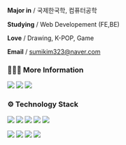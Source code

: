**Major in** / 국제한국학, 컴퓨터공학

**Studying** / Web Developement (FE,BE)

**Love** / Drawing, K-POP, Game

**Email** / sumikim323@naver.com


<h3> 👩🏻‍💻 More Information </h3>

<a href="https://blog.naver.com/sumikim323"><img src="https://img.shields.io/badge/Blog-000000?style=flat-square&logo=Apple&logoColor=white&link=https://blog.naver.com/sumikim323"/></a>
<a href="https://www.notion.so/Sumi-Kim-d52948749d2d40e5b27c16e539099ade"><img src="https://img.shields.io/badge/Notion-0062AD?style=flat-square&logo=Notion&logoColor=white&link=https://www.notion.so/Sumi-Kim-d52948749d2d40e5b27c16e539099ade"/></a>
<img src="https://img.shields.io/badge/sumikim323@naver.com-0ABF53?style=flat-square&logo=Mail.Ru&logoColor=white"/></a>
 
 
<h3> ⚙️ Technology Stack </h3>

<img src="https://img.shields.io/badge/Python-3766AB?style=flat-square&logo=Python&logoColor=white"/></a>
<img src="https://img.shields.io/badge/Java-007396?style=flat-square&logo=Java&logoColor=white"/></a>
<img src="https://img.shields.io/badge/JavaScript-FF5A5F?style=flat-square&logo=JavaScript&logoColor=white"/></a>
<img src="https://img.shields.io/badge/C-005AF0?style=flat-square&logo=C&logoColor=white"/></a>
<img src="https://img.shields.io/badge/C++-5000B9?style=flat-square&logo=C%2B%2B&logoColor=white"/></a>

<img src="https://img.shields.io/badge/Django-092E20?style=flat-square&logo=Django&logoColor=white"/></a>
<img src="https://img.shields.io/badge/Mysql-4479A1?style=flat-square&logo=Mysql&logoColor=white"/></a>
<img src="https://img.shields.io/badge/aws-232F3E?style=flat-square&logo=AmazonAWS&logoColor=white"/></a>
<img src="https://img.shields.io/badge/Spring-6DB33F?style=flat-square&logo=Spring&logoColor=white"/></a>
